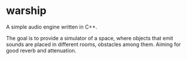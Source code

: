 # warship
A simple audio engine written in C++.

The goal is to provide a simulator of a space, where objects that emit sounds are placed in different rooms, obstacles among them. Aiming for good reverb and attenuation.
